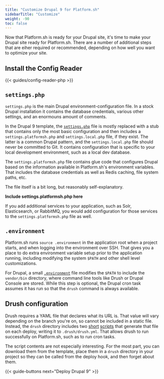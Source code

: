 ```yaml
---
title: "Customize Drupal 9 for Platform.sh"
sidebarTitle: "Customize"
weight: -90
toc: false
---
```


Now that Platform.sh is ready for your Drupal site, it's time to make your Drupal site ready for Platform.sh.  There are a number of additional steps that are eiher required or recommended, depending on how well you want to optimize your site.

## Install the Config Reader

{{< guides/config-reader-php >}}

## `settings.php`

`settings.php` is the main Drupal environment-configuration file.  In a stock Drupal installation it contains the database credentials, various other settings, and an enormouns amount of comments.

In the Drupal 9 template, the [`settings.php`](https://github.com/platformsh-templates/drupal9/blob/master/web/sites/default/settings.php) file is mostly replaced with a stub that contains only the most basic configuration and then includes a `settings.platformsh.php` and `settings.local.php` file, if they exist.  The latter is a common Drupal pattern, and the `settings.local.php` file should never be committed to Git.  It contains configuration that is specific to your local development environment, such as a local dev database.

The `settings.platformsh.php` file contains glue code that configures Drupal based on the information available in Platform.sh's environment variables.  That includes the database credentials as well as Redis caching, file system paths, etc.

The file itself is a bit long, but reasonably self-explanatory.

**Include settings.platformsh.php here**

If you add additional services to your application, such as Solr, Elasticsearch, or RabbitMQ, you would add configuration for those services to the `settings.platformsh.php` file as well.

## `.environment`

Platform.sh runs `source .environment` in the application root when a project starts, and when logging into the environment over SSH.  That gives you a place to do extra environment variable setup prior to the application running, including modifying the system `$PATH` and other shell level customizations.

For Drupal, a small [`.environment`](https://github.com/platformsh-templates/drupal9/blob/master/.environment) file modifies the `$PATH` to include the `vendor/bin` directory, where command line tools like Drush or Drupal Console are stored.  While this step is optional, the Drupal cron task assumes it has run so that the `drush` command is always available.

## Drush configuration

Drush requires a YAML file that declares what its URL is.  That value will vary depending on the branch you're on, so cannot be included in a static file.  Instead, the `drush` directory includes two [short](https://github.com/platformsh-templates/drupal9/blob/master/drush/platformsh_generate_drush_yml.php) [scripts](https://github.com/platformsh-templates/drupal9/blob/master/drush/platformsh_drush.inc) that generate that file on each deploy, writing it to `.drush/drush.yml`.  That allows drush to run successfully on Platform.sh, such as to run cron tasks.

The script contents are not especially interesting.  For the most part, you can download them from the template, place them in a `drush` directory in your project so they can be called from the deploy hook, and then forget about them.

{{< guide-buttons next="Deploy Drupal 9" >}}
